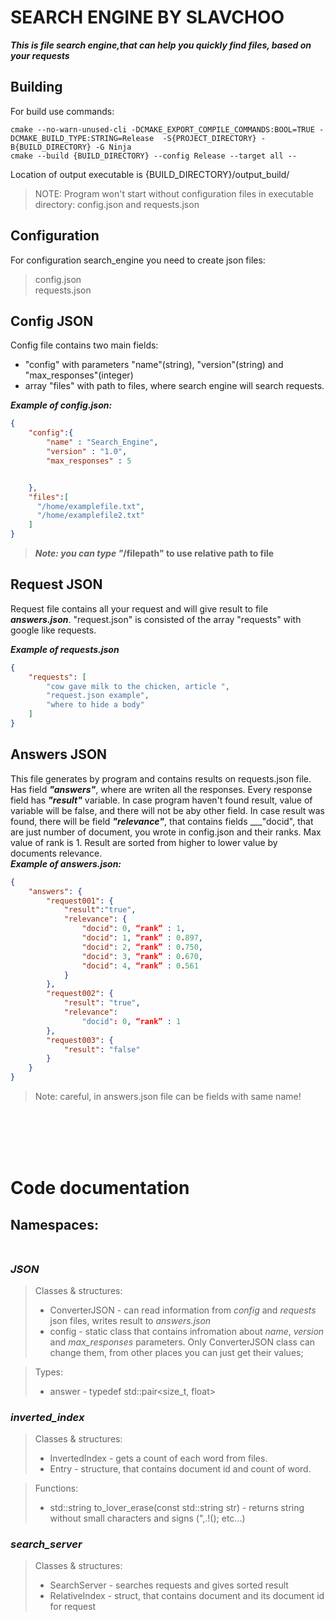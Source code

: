 # SEARCH ENGINE BY SLAVCHOO

___This is file search engine,that can help you quickly find files, based on your requests___

## Building 
For build use commands:
```
cmake --no-warn-unused-cli -DCMAKE_EXPORT_COMPILE_COMMANDS:BOOL=TRUE -DCMAKE_BUILD_TYPE:STRING=Release  -S{PROJECT_DIRECTORY} -B{BUILD_DIRECTORY} -G Ninja
cmake --build {BUILD_DIRECTORY} --config Release --target all --
```
Location of output executable is {BUILD_DIRECTORY}/output_build/

> NOTE: Program won't start without configuration files in executable directory: config.json and requests.json

## Configuration
For configuration search_engine you need to create json files:</br>
>config.json</br>
>requests.json </br>

## Config JSON
Config file contains two main fields: </br>
- "config" with parameters "name"(string), "version"(string) and "max_responses"(integer)</br>
- array "files" with path to files, where search engine will search requests. 

***Example of config.json:***
```json
{
    "config":{
        "name" : "Search_Engine",
        "version" : "1.0",
        "max_responses" : 5


    },
    "files":[
      "/home/examplefile.txt",
      "/home/examplefile2.txt"
    ]
}
```
> ***Note: you can type "*/filepath" to use relative path to file** 

## Request JSON
Request file contains all your request and will give result to file ___answers.json___. "request.json" is consisted of the array "requests" with google like requests. </br>

***Example of requests.json***
```json
{
    "requests": [
        "cow gave milk to the chicken, article ",
        "request.json example",
        "where to hide a body"
    ]
}
```

## Answers JSON
This file generates by program and contains results on requests.json file. Has field ___"answers"___, where are writen all the responses. Every response field has ___"result"___ variable. In case program haven't found result, value of variable will be false, and there will not be aby other field. In case result was found, there will be field ___"relevance"___, that contains fields ___"docid", that are just number of document, you wrote in config.json and their ranks. Max value of rank is 1. Result are sorted from higher to lower value by documents relevance.</br>
***Example of answers.json:***
```json
{
    "answers": {
        "request001": {
            "result":"true",
            "relevance": {
                "docid": 0, “rank” : 1,
                "docid": 1, “rank” : 0.897,
                "docid": 2, “rank” : 0.750,
                "docid": 3, “rank” : 0.670,
                "docid": 4, “rank” : 0.561
            }
        },
        "request002": {
            "result": "true",
            "relevance":
                "docid": 0, “rank” : 1
        },
        "request003": {
            "result": "false"
        }
    }
}
```

> Note: careful, in answers.json file can be fields with same name!

</br></br></br></br>
# Code documentation
## Namespaces:</br></br>



### ***JSON*** </br>
> Classes & structures: 
> - ConverterJSON - can read information from _config_ and _requests_ json files, writes result to _answers.json_
> - config - static class that contains infromation about _name_, _version_ and _max_responses_ parameters. Only ConverterJSON class can change them, from other places you can just get their values;

> Types:
> - answer - typedef std::pair<size_t, float>  

### ***inverted_index*** </br>
> Classes & structures: 
> - InvertedIndex - gets a count of each word from files. 
> - Entry - structure, that contains document id and count of word.

>Functions: 
> - std::string to_lover_erase(const std::string str) - returns string without small characters and signs (",.!(); etc...)

### ***search_server***
> Classes & structures: 
> - SearchServer - searches requests and gives sorted result
> - RelativeIndex - struct, that contains document and its document id for request

 
 

